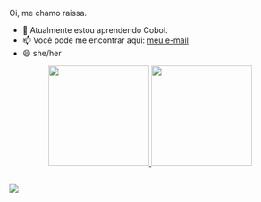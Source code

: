 Oi, me chamo raissa.

- 🎒 Atualmente estou aprendendo Cobol.
- 📫 Você pode me encontrar aqui: <a href="mailto:uefsraissa@gmail.com">meu e-mail</a>
- 😄 she/her

<div align="center">
  <a href="https://github.com/hellorai94">
  <img height="180em" src="https://github-readme-stats.vercel.app/api?username=hellorai94&show_icons=true&theme=highcontrast&include_all_commits=true&count_private=true"/>
  <img height="180em" src="https://github-readme-stats.vercel.app/api/top-langs/?username=hellorai94&layout=compact&langs_count=7&theme=highcontrast"/>
</div>
 
  ##
  
  <div>
    <a href="https://www.linkedin.com/in/raissa-carneiro-castro-763576226/" target="_blank"><img src="https://img.shields.io/badge/-LinkedIn-%230077B5?style=for-the-badge&logo=linkedin&logoColor=white" target="_blank"></a>
  </div>  
